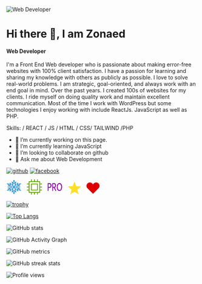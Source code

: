 ![Web Developer](https://scontent.fdac22-1.fna.fbcdn.net/v/t39.30808-6/272244900_5189544461108612_3149438612879621916_n.jpg?stp=dst-jpg_p640x640&_nc_cat=107&ccb=1-7&_nc_sid=e3f864&_nc_eui2=AeEvRepVOn3FiNUpByWVYW9hGg6yWNrPQDcaDrJY2s9AN8t8mqJFubZTxMMQJm91Y8hPitqe_fmUZjux8sFXCjH0&_nc_ohc=GzhILmudDE8AX_XxqY8&_nc_ht=scontent.fdac22-1.fna&oh=00_AfC1YEwXAi6y9TPQXzt8PvBYlDZ9LLfJzAovFR4CWaexIQ&oe=64C71134)
# Hi there 👋, I am Zonaed
#### Web Developer

I'm a Front End Web developer who is passionate about making error-free websites with 100% client satisfaction. I have a passion for learning and sharing my knowledge with others as publicly as possible. I love to solve real-world problems. I am strategic, goal-oriented, and always work with an end goal in mind. Over the past years. I created 100s of websites for my clients. I ride myself on doing quality work and maintain excellent communication. Most of the time I work with WordPress but some technologies I enjoy working with include ReactJs. JavaScript as well as PHP.

Skills: / REACT / JS / HTML / CSS/ TAILWIND /PHP

- 🔭 I’m currently working on this page. 
- 🌱 I’m currently learning JavaScript 
- 👯 I’m looking to collaborate on github 
- 💬 Ask me about Web Development 


[<img src='https://cdn.jsdelivr.net/npm/simple-icons@3.0.1/icons/github.svg' alt='github' height='40'>](https://github.com/https://github.com/MDzonaed)  [<img src='https://cdn.jsdelivr.net/npm/simple-icons@3.0.1/icons/facebook.svg' alt='facebook' height='40'>](https://www.facebook.com/https://www.facebook.com/md.z.shohag/)  

<a href='https://archiveprogram.github.com/'><img src='https://raw.githubusercontent.com/acervenky/animated-github-badges/master/assets/acbadge.gif' width='40' height='40'></a> <a href='https://docs.github.com/en/developers'><img src='https://raw.githubusercontent.com/acervenky/animated-github-badges/master/assets/devbadge.gif' width='40' height='40'></a> <a href='https://github.com/pricing'><img src='https://raw.githubusercontent.com/acervenky/animated-github-badges/master/assets/pro.gif' width='40' height='40'></a> <a href='https://stars.github.com/'><img src='https://raw.githubusercontent.com/acervenky/animated-github-badges/master/assets/starbadge.gif' width='35' height='35'></a> <a href='https://docs.github.com/en/github/supporting-the-open-source-community-with-github-sponsors'><img src='https://raw.githubusercontent.com/acervenky/animated-github-badges/master/assets/sponsorbadge.gif' width='35' height='35'></a> 

[![trophy](https://github-profile-trophy.vercel.app/?username=https://github.com/MDzonaed)](https://github.com/ryo-ma/github-profile-trophy)

[![Top Langs](https://github-readme-stats.vercel.app/api/top-langs/?username=https://github.com/MDzonaed)](https://github.com/anuraghazra/github-readme-stats)

![GitHub stats](https://github-readme-stats.vercel.app/api?username=https://github.com/MDzonaed&show_icons=true&count_private=true)  

![GitHub Activity Graph](https://activity-graph.herokuapp.com/graph?username=https://github.com/MDzonaed)  

![GitHub metrics](https://metrics.lecoq.io/https://github.com/MDzonaed)  

![GitHub streak stats](https://streak-stats.demolab.com/?user=https://github.com/MDzonaed)  

![Profile views](https://gpvc.arturio.dev/https://github.com/MDzonaed)  

